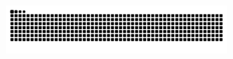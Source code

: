 <picture>
  <source media="(prefers-color-scheme: dark)" srcset="https://raw.githubusercontent.com/GlanzWen/GlanzWen/output/github-contribution-grid-snake-dark.svg" />
  <source media="(prefers-color-scheme: light)" srcset="https://raw.githubusercontent.com/GlanzWen/GlanzWen/output/github-contribution-grid-snake.svg" />
  <img alt="github-snake" src="https://raw.githubusercontent.com/HuiDBK/HuiDBK/output/github-contribution-grid-snake.svg" />
</picture> 
